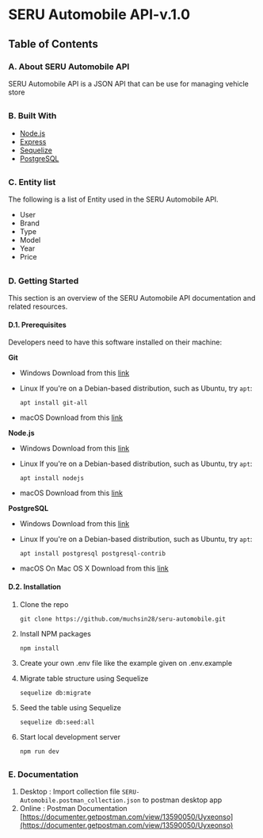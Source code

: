 # SERU Automobile API-v.1.0

##

## Table of Contents

### A. About SERU Automobile API

SERU Automobile API is a JSON API that can be use for managing vehicle store

##

### B. Built With

- [Node.js](https://nodejs.org/en/)
- [Express](https://expressjs.com/)
- [Sequelize](https://sequelize.org/)
- [PostgreSQL](https://www.postgresql.org/)

##

### C. Entity list

The following is a list of Entity used in the SERU Automobile API.

- User
- Brand
- Type
- Model
- Year
- Price

##

### D. Getting Started

This section is an overview of the SERU Automobile API documentation and related resources.

#### D.1. Prerequisites

Developers need to have this software installed on their machine:

**Git**

- Windows
  Download from this [link](https://git-scm.com/download/win)

- Linux
  If you're on a Debian-based distribution, such as Ubuntu, try `apt`:

  `apt install git-all`

- macOS
  Download from this [link](https://git-scm.com/download/mac)

**Node.js**

- Windows
  Download from this [link](https://nodejs.org/en/download/)

- Linux
  If you're on a Debian-based distribution, such as Ubuntu, try `apt`:

  `apt install nodejs`

- macOS
  Download from this [link](https://nodejs.org/en/download/)

**PostgreSQL**

- Windows
  Download from this [link](https://www.enterprisedb.com/downloads/postgres-postgresql-downloads)

- Linux
  If you're on a Debian-based distribution, such as Ubuntu, try `apt`:

  `apt install postgresql postgresql-contrib`

- macOS
  On Mac OS X Download from this [link](https://www.enterprisedb.com/downloads/postgres-postgresql-downloads)

#### D.2. Installation

1. Clone the repo

   ```
   git clone https://github.com/muchsin28/seru-automobile.git
   ```

2. Install NPM packages

   ```
   npm install
   ```

3. Create your own .env file like the example given on .env.example

4. Migrate table structure using Sequelize

   ```
   sequelize db:migrate
   ```

5. Seed the table using Sequelize

   ```
   sequelize db:seed:all
   ```

6. Start local development server

   ```
   npm run dev
   ```

##

### E. Documentation

1. Desktop : Import collection file `SERU-Automobile.postman_collection.json` to postman desktop app
2. Online : Postman Documentation [https://documenter.getpostman.com/view/13590050/Uyxeonso](https://documenter.getpostman.com/view/13590050/Uyxeonso)
